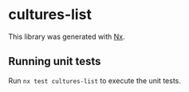 # cultures-list

This library was generated with [Nx](https://nx.dev).

## Running unit tests

Run `nx test cultures-list` to execute the unit tests.
